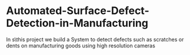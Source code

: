 # Automated-Surface-Defect-Detection-in-Manufacturing
In s\this project we build a System to detect defects such as scratches or dents on manufacturing goods using high resolution cameras
